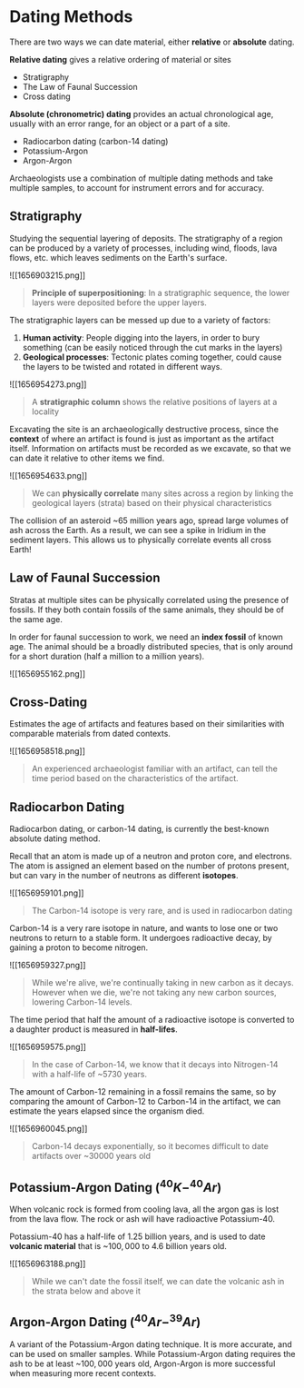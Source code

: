 # Dating Methods
There are two ways we can date material, either **relative** or **absolute** dating.

**Relative dating** gives a relative ordering of material or sites
* Stratigraphy
* The Law of Faunal Succession
* Cross dating

**Absolute (chronometric) dating** provides an actual chronological age, usually with an error range, for an object or a part of a site.
* Radiocarbon dating (carbon-14 dating)
* Potassium-Argon
* Argon-Argon

Archaeologists use a combination of multiple dating methods and take multiple samples, to account for instrument errors and for accuracy.

## Stratigraphy
Studying the sequential layering of deposits. The stratigraphy of a region can be produced by a variety of processes, including wind, floods, lava flows, etc. which leaves sediments on the Earth's surface.

![[1656903215.png]]
> **Principle of superpositioning**: In a stratigraphic sequence, the lower layers were deposited before the upper layers.

The stratigraphic layers can be messed up due to a variety of factors:
1. **Human activity**: People digging into the layers, in order to bury something (can be easily noticed through the cut marks in the layers)
2. **Geological processes**: Tectonic plates coming together, could cause the layers to be twisted and rotated in different ways.

![[1656954273.png]]
> A **stratigraphic column** shows the relative positions of layers at a locality

Excavating the site is an archaeologically destructive process, since the **context** of where an artifact is found is just as important as the artifact itself. Information on artifacts must be recorded as we excavate, so that we can date it relative to other items we find.

![[1656954633.png]]
> We can **physically correlate** many sites across a region by linking the geological layers (strata) based on their physical characteristics

The collision of an asteroid ~$65$ million years ago, spread large volumes of ash across the Earth. As a result, we can see a spike in Iridium in the sediment layers. This allows us to physically correlate events all cross Earth!

## Law of Faunal Succession
Stratas at multiple sites can be physically correlated using the presence of fossils. If they both contain fossils of the same animals, they should be of the same age. 

In order for faunal succession to work, we need an **index fossil** of known age. The animal should be a broadly distributed species, that is only around for a short duration (half a million to a million years). 

![[1656955162.png]]

## Cross-Dating
Estimates the age of artifacts and features based on their similarities with comparable materials from dated contexts.

![[1656958518.png]]
> An experienced archaeologist familiar with an artifact, can tell the time period based on the characteristics of the artifact.

## Radiocarbon Dating
Radiocarbon dating, or carbon-14 dating, is currently the best-known absolute dating method.

Recall that an atom is made up of a neutron and proton core, and electrons. The atom is assigned an element based on the number of protons present, but can vary in the number of neutrons as different **isotopes**.

![[1656959101.png]]
> The Carbon-14 isotope is very rare, and is used in radiocarbon dating

Carbon-14 is a very rare isotope in nature, and wants to lose one or two neutrons to return to a stable form. It undergoes radioactive decay, by gaining a proton to become nitrogen.

![[1656959327.png]]
> While we're alive, we're continually taking in new carbon as it decays. However when we die, we're not taking any new carbon sources, lowering Carbon-14 levels.

The time period that half the amount of a radioactive isotope is converted to a daughter product is measured in **half-lifes**. 

![[1656959575.png]]
> In the case of Carbon-14, we know that it decays into Nitrogen-14 with a half-life of ~5730 years.

The amount of Carbon-12 remaining in a fossil remains the same, so by comparing the amount of Carbon-12 to Carbon-14 in the artifact, we can estimate the years elapsed since the organism died.

![[1656960045.png]]
> Carbon-14 decays exponentially, so it becomes difficult to date artifacts over ~30000 years old

## Potassium-Argon Dating ($^{40}K-^{40}Ar$)
When volcanic rock is formed from cooling lava, all the argon gas is lost from the lava flow. The rock or ash will have radioactive Potassium-40.

Potassium-40 has a half-life of $1.25$ billion years, and is used to date **volcanic material** that is ~$100,000$ to $4.6$ billion years old.

![[1656963188.png]]
> While we can't date the fossil itself, we can date the volcanic ash in the strata below and above it

## Argon-Argon Dating ($^{40}Ar-^{39}Ar$)
A variant of the Potassium-Argon dating technique. It is more accurate, and can be used on smaller samples. While Potassium-Argon dating requires the ash to be at least ~$100,000$ years old, Argon-Argon is more successful when measuring more recent contexts.
